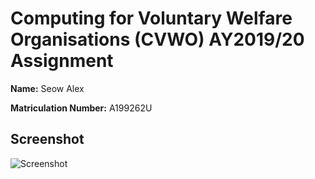 # Computing for Voluntary Welfare Organisations (CVWO) AY2019/20 Assignment

**Name:** Seow Alex

**Matriculation Number:** A199262U

## Screenshot

![Screenshot](/../mid-assignment-submission/screenshot.png?raw=true)
